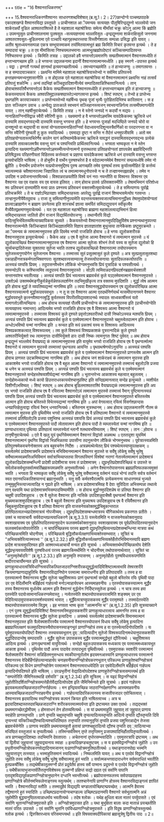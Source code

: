 +++
title = "16 वैश्वानराधिकरणम्"

+++
15.वैश्ववानराधिकरणंवैश्वानरः साधारणशब्दविशेषात् (ब्र.सू.1। 2। 27)छान्दोग्ये पञ्चमप्रपाठके एकादशखण्डे वैश्वानरविद्या प्रस्तूयते ॥ प्राचीनशाल आैपमन्यवः सत्ययज्ञः पौलुषिरिन्द्रद्युम्नो भाल्लवेयो जनः शार्करार्क्ष्यो वुडिल आश्वतराश्विस्ते है ते महाशाला महाश्रोत्रियाः समेत्य मीमाँसां चक्रुः कोऽनु आत्मा किं ब्रह्मेति ॥ उपमन्युसुतः प्राचीनशालनामा पुलषसुतः -सत्ययज्ञनामा भाल्लविसुतः -इन्द्रद्युम्नामा शार्कराक्षिसुतो जननामा अश्वतराश्वसुतः-बुडिलनामा एते पञ्चापि महागृहस्थारत्त्तया विस्तीर्णशालाः सम्पन्नाः प्रसिद्धा इति यावत् । अतीव श्रुताध्ययनसम्पन्ना एकत्र सम्भूयास्माकमं तर्यामितयात्मभूतं ब्रह्म किमिति विचारं कृतवन्त इत्यर्थः । ते ह सम्पादयां चक्रुः ॥ त एव मीमांसित्वा निश्चयमलभमानाः आत्मभूतब्रह्मोपदेष्टारं कञ्चित्सम्पादितवन्तः निश्चितवन्त इत्यर्थः । किमिति तत्राह । उद्दालको हवै भगवन्तोऽयमारुणिः सम्प्रतीममात्मानं वैश्वानरमध्येति तं हन्ताभ्यागच्छाम इति ॥ हे भगवन्त उद्दालकनामा इदानीं वैश्वानरमात्मानमध्येति । इक् स्मरणे -उपास्त इत्यर्थः । यद्वा । इण्गतौ गत्यर्था ज्ञानार्था इत्यवगच्छतीत्यर्थः । तमभ्यागच्छामेति ॥ तं हाभ्याजग्मुः ॥ तमागतवन्तः । स ह सम्पादयाञ्चकार । प्रक्ष्यन्ति मामिमे महाशाला महाश्रोत्रियास्तेभ्यो न सर्वमिव प्रतिपत्स्ये हन्ताहमन्यमभ्यनुशासानीति ॥ स होद्दालक एते महाशाला महाश्रोत्रिया मां वैश्वानरमात्मानं प्रक्ष्यन्ति नाहं तत्सर्वं प्रतिपत्तुं शकोन्मि । अन्यं तदभिज्ञं कञ्चिदुपादिशानीत्येवं सम्पादितवान्निश्चितवानित्यर्यः । तान् होवाचाश्वपतिर्वैभगवन्तोऽयं कैकेयः सम्प्रतीममात्मानं वैश्वानरमध्येति तं हन्ताभ्यागच्छाम इति तं हाभ्याजग्मुः ॥ केकयस्यापत्यं कैकयः अश्वपतिमुद्दालकषष्ठास्तेऽभ्यागतवन्त इत्यर्थः । शिष्टं स्पष्टम् ॥ तेभ्यो ह प्राप्तेभ्यः पृथगर्हाणि कारयाञ्चकार ॥ प्राप्तेभ्यस्तेभ्यो महर्षिभ्यः पृथक् पूजां भृत्यैः पुरोहितादिभिश्च कारितवान् । स ह प्रातः सञ्जिहान उवाच ॥ अन्येद्युः प्रातःकाले स्वभवनं सञ्जिहानस्त्यजन् स्वभवनान्निर्गत्य तत्समीपमागत्येति यावत् । तान् महर्षीनुवाचेत्यर्थः । किमिति तत्राह । न मे स्तेनो जनपदे न कदर्यो न मद्यपः । नानाहिताग्निर्नाविद्वान्न स्वैरी स्वैरिणी कुतः । यक्ष्यमाणो ह वै भगवन्तोऽहमस्मि यावदेकैकस्मा ऋुत्विजे धनं दास्यामि तावद्भगवद्भ्योे दास्यामि वसन्तु भगवन्त इति ॥ हे भगवन्तः पूजार्हा मदधिष्ठिते जनपदे चोरो वा दानशून्यो वा मद्यपायी वा सत्यां योग्यतायामनाहिताग्निर्वा वेदाध्ययनादिशून्यस्त्रैवर्णिको वा परदारगन्ता वा न सन्ति स्वैरिणी पुंश्चली तु कुतः स्यादित्यर्थः । एवमाद्या दुष्टा न सन्ति न तैर्दत्तं धनमुपजीवामि । अतो मम प्रतिग्रहयोग्यतास्त्यचिरेणैव कालेन यागं करिष्याम्येकैकस्मा ऋत्विजे यावद्धनं दास्यामितावद्भगवद्भ्यः प्रत्येकं दास्यामि तावत्कालमत्रैव वसन्तु यागं च पश्यन्त्विति प्रार्थितवानित्यर्थः । भगवता भाष्यकृता न मे स्तेन इत्यादिना यक्ष्यमाणोऽहंवैभगवन्तोऽहमस्मीत्यन्तेनात्मनो वृत्तस्थतया प्रतिग्रहयोग्यतां ज्ञापयन्नेव ब्रह्मविद्भिरपि प्रतिषिद्धस्य परिहरणीयतां विहितस्य कर्त्तव्यतां च प्रज्ञाप्य यावदेकैकस्मा ऋत्विजे धनं दास्यामि वसन्तु भगवन्त इत्यवोचदिति भाषितम् । ते होचुर्येन है वार्थेन पुरुषश्चरेत्तं है व वदेदात्मानमेवेमं वैश्वानरं सम्प्रत्यध्येषि तमेव नो ब्रूहीति ॥ येनार्थेन प्रयोजनेन यत्प्रयोजनमुद्दिश्य पुरुष आगच्छति तमेव पुरुषार्थं तस्य कुर्यात्समीहितं हि कर्त्तव्यं भवत्यस्माकं चवैश्वानरात्मा जिज्ञासितः त्वं च तमात्मानमधुनोपास्से न च ते तज्ज्ञानमपह्नवार्हम् । तमेव न उपदिश न प्रयोजनान्तरमित्यर्थः। विश्वान्नरान्नयतीति विश्वे यनं नराः नयन्तीति वा विश्वनरः विश्वनर एव वैश्वानरः रक्ष एव राक्षसः वय एव वायस इतिवत् । तान् होवाच प्रातर्वः प्रतिवक्तास्मीति ॥ तेषामभिमानं परिशोध्य श्वः प्रतिवचनं दास्यामीति मत्वा प्रातः प्रश्नस्य प्रतिवचनं वक्तास्मीत्युवाचेत्यर्थः । ते ह समित्पाणयः पूर्वाह्णे प्रतिचक्रमिरे ॥ ते च राज्ञोऽभिप्रायज्ञाः समिद्भारहस्ताः अपरेद्युः पूर्वाह्णे राजानं शिष्यभावमेत्योप गतवन्तः । तान्हानुपनीयैवैतदुवाच ॥ राजा तु समित्पाणीनुपयामेति वदन्तस्त्यक्तस्वजात्यभिमानानुद्वीक्ष्य तेषामुपदेशयोग्यतां ज्ञात्वाऽब्राह्मणेन न ब्राह्मण उपनेतव्य इति शास्त्रार्थं ज्ञात्वा समर्पितं समिदाद्युपायनं स्वीकृत्यैव मैत्र्यैवैतद्वक्षमाणमुवाचेत्यर्थः । यत एव महाशाला महाश्रोत्रिया ब्राह्मणा महाशालत्वाद्यभिमानं हित्वा समिद्भारहस्ता जातितो हीनं राजानं विद्यार्थितयोपजग्मुः । तथान्यैरपि विद्यो पादित्सुभिर्भवितव्यमित्याख्यापिकया सूच्यते । कैकयस्तेभ्यो वैश्वानरात्मानमुपदिदिक्षुर्विशेष प्रश्नान्यथानुपपत्त्या वैश्वानरात्मन्येतैः किञ्चिज्ज्ञातं किञ्चिदज्ञातमिति विज्ञाय ज्ञाताज्ञातांश बुभुत्सया तानेकैकशः प्रष्टुमुपक्रमते । आैपमन्यव कं त्वमात्मानमुपास्स इति दिवमेव भगवो राजन्निति होवाच ॥ हे भगवः द्युलोकशरीरकं वैश्वानरमुपास इत्युवाचेत्यर्थः । कैकेय आह ॥ एष वै सुतेजा आत्मा वैश्वानरो यं त्वमात्मान मुपास्से ॥ यं द्युलोकावच्छिन्नं वैश्वानरमात्मानमुपास्स एष वैश्वानर आत्मा सुतेजाः शोभनं तेजो यस्य स सुतेजा द्युलोको हि सूर्य्यचन्द्रादितेजसा युक्ततया सुतेजा भवति ततश्च द्युलोकावच्छिन्नो वैश्वानरात्मा तयोपास्यमानः सुतेजस्त्वगुणयोगेन सुतेजानाम वैश्वानरः ॥ तस्मात्तव सुतं प्रसुतमासुतं कुले दृश्यते ॥ अत्र सुतप्रसुतासुतशब्दा एकाहाहीनसत्रकर्मगताभिषवणपराः सुतशब्दवत्त्वसाम्यात्सु तेजस्त्वोपासनायाः सुतादिफलकत्वोपपत्तिः ॥ अत्स्यन्नं पश्यसि प्रियम् । तदुपासनवैभवेन लौकिकं भोग्यमनुभवसि प्रियं पुत्रादिकं च पश्यसीत्यर्थः । एवमन्योऽपि यः कश्चित्त्वमिव त्वदुपास्यं वैश्वानरमुपास्ते । सोऽपि त्वमिवान्नदनप्रियदर्शनब्रह्मवर्चसशाली सन्तानवांश्च भवतीत्याह । अत्त्यन्नं पश्यति प्रियं भवत्यस्य ब्रह्मवर्चसं कुले यऽएतमेवमात्मानं वैश्वानरमुपास्ते । उक्तोऽर्थः उक्तमर्थमङ्गीकुर्वन्नेकुर्वन्नेवफलदर्शनेन तदभिमुखीकृत्य तत्र वक्तव्य मुपदिशति । मूर्द्धा त्वेष आत्मन इति होवाच मूर्द्धा ते व्यपतिष्यद्यन्मां नागमिष्य इति ॥ त्वया वैश्वानरबुद्ध्योपास्यमान एष द्युलोकपरिच्छिन्न आत्मा वैश्वानरस्यात्मनो मूर्द्धारूपावयवभूतः । न तु स एव वैश्वानर आत्मा एतदर्थनिर्णयार्थं मत्समीपानागमने वैश्वानर मूर्द्धावयवभूते कृत्स्नवैश्वानरबुद्धिं कुर्वतस्तव विपरीतविद्यावशादनर्थः स्यादतः साध्वकार्षीस्त्वं यतो मामागतोऽसीत्यभिप्रायः । अथ होवाच सत्ययज्ञं पौलषिं प्राचीनयोग्य कं त्वमात्मानमुपास्स इति (प्राचीनयोग्येति सत्ययज्ञस्य नामान्तर) आदित्यमेव भगवो राजन्निति होवाच एष वै विश्वरूप आत्मा वैश्वानरो यं त्वमात्मानमुपास्से । तस्मात्तव विश्वरूपं कुले दृश्यते प्रवृत्तोऽश्वतरीरथो दासी निष्कोऽत्स्यन्न म्पश्यसि प्रियम् । अत्त्यन्नं पश्यति प्रियं भवत्यस्य ब्रह्मवर्चसं कुले य एतमेवमात्मानं वैश्वानरमुपास्ते चक्षुस्त्वेतदात्मन इति होवाच । अन्धोऽभविष्यो यन्मां नागमिष्य इति ॥ रूप्यत इति रूपं प्रकाश्यं यस्य स विश्वरूपः आदित्यस्य विश्वप्रकाशकत्वात् विश्वरूपत्वम् । तव कुले विश्वरूपं विश्वप्रकाशकं पुत्ररत्नादिकं कुले दृश्यते अश्वतरीभिर्युक्तो रथः त्वामनुगतः दासीभिर्युक्तो हारः दासी निष्कः त्वामनुगतः शिष्टं पूर्ववत् ॥ अथ होवाच इन्द्रद्युम्नं भाल्लवेयं वैयाघ्रपद्य कं त्वमात्मानमुपास्स इति वायुमेव भगवो राजन्निति होवाच एष वै पृथग्वर्त्मात्मा वैश्वानरो यं त्वमात्मान मुपास्से तस्मात्त्वां पृथग्वलय आयन्ति ॥ पृथग्रथश्रेणयोऽनुयन्ति ॥ अत्स्यन्नं पश्यसि प्रियम् । अत्त्यन्नं पश्यति प्रियं भवत्यस्य ब्रह्मवर्चसं कुले य एतमेवमात्मानं वैश्वानरमुपास्ते प्राणस्त्वेष आत्मन इति होवाच प्राणस्त उदक्रमिष्यद्यन्मा नागमिष्य इति । अथ होवाच जनं शार्कराक्ष्यं कं त्वमात्मान मुपास्स इति आकाशमेव भगवो राजन्निति होवाच एष वै बहुल आत्मा वैश्वानरो यं त्वमात्मानमुपास्से तस्मात्त्वं बहुलोऽसि प्रजया च धनेन च अत्स्यन्नं पश्यसि प्रियम् । अत्त्यन्नं पश्यति प्रियं भवत्यस्य ब्रह्मवर्चसं कुले य एतमेवमात्मानं वैश्वानरमुपास्ते सन्देहस्तेषव्यशीर्यद्यन्मां नागमिष्य इति ॥ भूतान्तरेभ्य आकाशस्य महत्वात् बहुलत्वम् । सन्देहोमध्यकायो मध्ये कायो हिउत्तराधरकाययोश्चानुप्रविष्ट इति सन्दिह्यमानत्वात् सन्देह इत्युच्यते । व्यशीर्यत विशीर्णोऽभविष्यत् । शिष्टं स्पष्टम् ॥ अथ होवाच बुडिलमाश्वतराश्विं वैयाघ्रपद्यकं त्वमात्मानमुपास्स इति अप एव भगवो राजन्निति होवाच एष वै रयिरात्मा वैश्वानरोऽयं त्वमात्मान मुपास्से तस्मात्त्वं रैमान् पुष्टिमानत्स्यन्नं पश्यसि प्रियम् अत्त्यन्नं पश्यति प्रियं भवत्यस्य ब्रह्मवर्चसं कुले य एतमेवमात्मानं वैश्वानरमुपास्ते बस्तिस्त्वेष आत्मान इति होवाच बस्तिस्ते विभेत्स्यद्यन्मां नागमिष्य इति ॥ अपां वेगवत्वात् रयित्वं विसर्गश्छान्दसः धनप्राप्तिहेतुत्वाद्वा रयित्वं रैमान् धनवानित्यर्थः। बस्तिनाम मूत्रस्थानम् । अथ होवाच उद्दालकमारुणिं गौतम कं त्वमात्मान मुपास्स इति पृथिवीमेव भगवो राजन्निति होवाच एष वै प्रतिष्ठात्मा वैश्वानरो यं त्वमात्मानमुपास्से तस्मात्त्वं प्रतिष्ठितोऽसि प्रजया पशुभिश्च अत्स्यन्नं पशयसि प्रियं अत्त्यन्नं पश्यति प्रियं भवत्यस्य ब्रह्मवर्चसं कुले य एतमेवमात्मानं वैश्वानरमुपास्ते पादौ त्वेतावात्मन इति होवाच पादौ ते व्यम्लास्येतां यन्मां नागमिष्य इति ॥ प्राण्याधारत्वात् पृथिव्याः प्रतिष्ठात्वं व्यम्लास्येतां म्लानौ श्लथावभविष्यताम् । शिष्टं स्पष्टम् । तान ्होवाच ॥ तानृषीनुवाचेत्यर्थः ॥ एते वै खलु यूयं पृथगिवेममात्मानं वैश्वानरं विद्वांसो अन्नमत्थ ॥ एततादृशा यूयमिमं वैश्वानरमात्मानं पृथगिव विद्वांसो भिन्नभिन्नतया उपासीना तदनुरूप्येण लौकिकं भोगमनुभवथ । पूर्वत्रात्स्यन्नमिति प्रतिपुरुषमेकवचनेनोक्तस्य अत्र बहुवचनेन निर्देशः । अत्रन्नमत्थेत्येतत् प्रियं पश्यथेत्यस्याप्युपलक्षकम् ॥ यस्त्वेतमेवं प्रादेशमात्रमभि प्रादेशमात्र मभिविमानमात्मानं वैश्वानर मुपास्ते स सर्वेषु लोकेषु सर्वेषु भूतेषु सर्वेष्वात्मस्वन्नमत्तिअभिविमानं सर्वात्राभिव्याप्ततया विगतपरिमाणं विश्वेषां नराणां नेतारमेतमात्मानं प्रादेशमात्रं द्युलोकादिप्रदेशसम्बन्धिनी प्रादेशी प्रादेशीमात्रा यस्य तं प्रादेशमात्रम् । द्युप्रभृतिप्रदेशपरिच्छिन्नं य उपास्ते स सर्वलोकसर्वभूतसर्वात्मवर्तिब्रह्मरूपमन्नमत्ति अनुभवतीत्यर्थः । अनेन वैश्वानरोपासनस्य ब्रह्मप्राप्तिफलकत्वमुक्तं भवति । भगवता हि भाष्यकृता सर्वेषु लोकेषु सर्वेषु भूतेषु सर्वेष्वात्मसु वर्तमानं यदन्नं भोग्यं तदत्ति सर्वत्र वर्तमानं स्वत एवानवधिकातिशयानन्दं ब्रह्मानुभवति । यत्तु सर्वैः कर्मवश्यैरात्मभिः प्रत्येकमनन्य साधारणमन्नं भुज्यते तन्मुमुक्षुभिस्त्याज्यत्वादिह न गृह्यते इति भाषितम् । अत्र प्रादेशमात्रमिवह वै देवाः सुविदिता अभिसम्पन्ना तथात्वे तान् वक्ष्यामि यथा प्रादेशमात्रमभिसम्पादयिष्यामीति । स होवाच मूर्द्धानमुपदिशन्नेष वा प्रतिष्ठा वैश्वानर इति चक्षुषी उपादिशन्नुवाच । एष वै सुतेजा वैश्वानर इति नासिके उपदिशन्नुवाचैषवै पृथग्वर्त्मा वैश्वानर इति मुख्यमाकाशमुपदिशन्नुवाच । एष वै बहुलो वैश्वानर इति मुख्याश्रय उपदिशन्नुवाच एष वै रयिर्वैश्वानर इति चिबुकमुपदिशन्नुवाच एष वै प्रतिष्ठा वैश्वानर इति वाजसनेयकोक्तमूर्द्धचिबुकान्तराल प्रतिष्ठितत्वलभ्यप्रादेशमात्रत्वं नोपजीव्यम् । द्युप्रभृतिप्रदेशसम्बन्धमात्रस्य यौगिकार्थस्य प्रकरणतः प्रतीतेः । उक्तं च व्यासाचार्यैः सर्ववेदान्तप्रत्ययाधिकरणे (ब्र.सू.3.3.1) यस्त्वेतमिति न वाजसनेयकोक्तानुवादः स्वशाखावाक्य एव पूर्वप्रतिपादितस्यानुवादेन फलसमर्पकोक्तानुवादः स्वशाखावाक्य एव पूर्वप्रतिपादितस्यानुवादेन फलसमर्पकत्वोपपत्तेरिति । न चापरिच्छिन्नस्य परस्य ब्रह्मणो द्युप्रभृतिपृथिव्यन्तप्रदेशसम्बन्धिन्या मात्रया कथं परिच्छिन्नत्वमिति चोदनीयम् । परिच्छिन्नत्वे बुद्धिसौकर्यलक्षणाभिव्यक्तेस्सम्भवात् । सूत्रितं च "अभिव्यक्तेरित्यास्मरथ्य '' (ब्र.सू.1.2.32.) इति बुद्धिसौकर्य्यलक्षणाभिव्यक्तेर्हेतोरभिविमानस्यापि ब्रह्मणः प्रादेश मात्रत्वमुपदिश्यत इति आश्मरथ्यआचार्यो मन्यत इति सूत्रार्थः । अभिव्यक्तार्थम्परिच्छिन्नत्वोप देशेति मूर्द्धप्रभृत्यवयवविशेषैः पुरुषविधत्वं परस्य ब्रह्मणःकिमर्थमिति न चोदनीयम् तथोपासनार्थत्वात् । सूत्रितं चा "अनुस्मृतेर्बादरिः'' (ब्र.सू.1.2.33.) इति अनुस्मृति रुपासनम् । अनुस्मृतेर्हेतोः पुरुषविधत्वरूपणमिति बादीरराचार्योमन्यत इति सूत्रार्थः । प्राणाहुत्याधारत्वत्रिविधाग्नित्वपरिकल्पितजाठराग्निशरीरकद्युमूर्द्धत्वादिविशिष्टात्मत्वभावि तेश्वरशरीरे क्रियमाणप्राणाद्याहुतिभिः वैश्वानरविद्यानिष्ठेन परमात्मा समाराधनीय इति प्रतिपादयति ॥ तस्य ह वा एतस्यात्मनो वैश्वानरस्य मूर्द्धैव सुतेजा चक्षुर्विश्वरूपः प्राणं पृथग्वर्त्मा सन्देहो बहुलो बस्तिरेव रयिः पृथिवी पादा उर एव वेदिर्लोमानि बर्हिर्हृदयं गार्हपत्यो मनोऽन्वाहार्यपचन आस्यमाहवनीयः ॥ एतस्योपासकस्यात्मनः मूर्द्धैव तस्य वैश्वानरस्य मूर्धात्वेष आत्मन इति वैश्वानरं मूर्द्धत्वेन निर्दिष्टस्सुतेजा इत्यर्थः । न चात्र तस्य हवा एतस्येति पदयोःसामानाधिकरण्यमेवास्तु । नत्वेतस्येति शब्दस्योपासकपरत्वमिति शङ्क्यम् उर एव वेदिरित्यादावुपासकपरामर्शस्यावश्यं भावात् । मूर्द्धैवेत्यत्राप्युपासकस्य मूर्द्धैव परामृश्यते । तस्मादेतस्येति शब्दस्योपासकपरत्वमेव सिद्धम् । इह भगवता भाष्य कृता "आत्मनन्ति च'' (ब्र.सू.1.2.35) इति सूत्रव्याख्याने । एनं पुरुष द्युमूर्द्धत्वादिविशिष्टं वैश्वानरमस्मिन्नुपासकशरीरे प्राणाहुत्याधारत्वाय आमनन्ति तस्य ह वा एतस्यात्मनो वैश्वानरस्य मूर्द्धैव सुतेजा इत्यादिना । अयमर्थः यस्त्वेतमेवं प्रादेशमात्रमभि विमानमात्मानं वैश्वानरमुपास्त इति त्रैलोक्यशरीरस्यैव परमात्मनो वैश्वानरस्योपासनं विधाय सर्वेषु लोकेषु इत्यादिना ब्रह्मप्राप्तिलक्षणं फलमुपदिश्यास्यैवोपासनस्याङ्गभूतं प्राणाग्निहोत्रं तस्य ह वा एतस्येत्यादिनोपदिशति । यः पूर्वमुपास्यतयोपदिष्टो वैश्वानरः तस्यावयवभूतान् दुव््यादित्यादीन् सुतेजो विश्वरूपादिनामधेयानुपासकशरीरे मूर्द्धादिपादान्तेषु सम्पादयति । मूर्द्धैव सुतेजा उपासकस्य मूर्द्धैव परमात्ममूर्द्धभूतं द्यौरित्यर्थः । चक्षुर्विश्वरूप आदित्य इत्यर्थः । प्राणःपृथग्वर्त्मा वायुरित्यर्थः । सन्देहो बहुलःउपासकस्य मध्यकाय एव परमात्ममध्यकायभूत आकाश इत्यर्थः । पृथिव्येव पादौ अस्य पादावेव तत्पादभूता पृथिवीत्यर्थः । एवमुपासकः स्वशरीरे परमात्मानं त्रैलोक्यशरीरं वैश्वानरं सन्निहितमनुसन्धाय स्वकीयान्युरोलोम हृदयमनआस्यानि प्राणहुत्याधारस्य परमात्मनो वैश्वानरस्य वेदिर्बर्हिर्गार्हपत्यान्वाहार्यप चनाहवनीयानग्निहोत्रोपकरणभूतान् परिकल्प्य प्राणाहुतेश्चाग्निहोत्रत्वं परिकल्प्य एवं विधेन प्राणाग्निहोत्रेण परमात्मानं वैश्वानरमाराधयेदिति उर एववेदिर्लोमानि बर्हिर्हृदयं गार्हपत्य इत्यादिनोपदिश्यते इति भाषितम् । उरःप्रभृतीनां वेद्यादित्वोपदेशश्च प्राणाहुतेरग्निहोत्रत्वसम्पत्त्यर्थ इति "सम्पत्तेरिति जैमिनिस्तथाहि दर्शयति'' (ब्र.सू.1.2.34) इति सूत्रितम् । स यइदं विद्वानग्निहोत्रं जुहोतीतिदर्शिताग्निहोत्रसम्पत्तेर्हेतोर्वेद्यादित्वोपदेश इति जैमिनिर्मन्यते इति सूत्रार्थः । हृदयं गार्हपत्यः हृदयकमलावच्छिन्नजाठराग्निर्गार्हपत्यः । मन इन्द्रियावच्छिन्न जाठराग्निर्दक्षणाग्निः आस्यमाहवनीयः आस्यावच्छिन्नजाठराग्निराहवनीय इत्यर्थः । गार्हपत्यादिपरिकल्पनस्य सजातीयजाठर एवोचितत्वात् । वैश्वानरस्य हृदयादिस्थ स्याग्निहोत्रत्रय कल्पनं क्रियत इति भाषितत्वाच्च । अत्र च हृदयादिशब्दास्तत्तदवच्छिन्नजाठराग्नि शरीरकपरमात्मपर्यन्ता इति द्रष्टव्यमत उक्त एवार्थः । तद्यद्भक्तं प्रथममागच्छेतद्धोमीयम् ॥ होमसाधनं तेन होतव्यमित्यर्थः । स यां प्रथमामाहुतिं जुहुयात् तां जुहुयात् प्राणाय स्वाहेति प्राणस्तृप्यति । प्राणे तृप्यति चक्षुस्तृप्यति चक्षुषि तृप्यत्यादित्यस्तृप्यति आदित्ये तृप्यति द्यौस्तृप्यति दिवि तृप्यन्त्यां यत्किञ्चिद्यौश्चादित्यश्चाधितिष्ठतः तत्तृप्यति तस्यानुतृप्तिं तृप्यति प्रजया पशुभिरन्नाद्येन तेजसा ब्रह्मवर्चसेनेति ॥ प्राणाय स्वाहेति प्रथमायामाहुतौ हुतायां प्राणश्चक्षुरादित्यो द्यौश्च तृप्यति दव््यादित्याभ्या मधिष्ठितं वस्तुजातं च तृप्यतीत्यर्थः । तस्मिन्सर्वस्मिन् तृप्ते तत्तृप्तिमनु प्रजापश्वादिभिर्होतापितृप्यतीत्यर्थः । अत्र प्राणचक्षुरादिशब्दाः तदभिमानि देवतापराः । अचेतनानां तृप्तेरसम्भवादिति । एवमुत्तरत्रापि द्रष्टव्यम् । अथ यां द्वितीयां जुहुयात्तां जुहुयाद्व्यानाय स्वाहा ॥ इत्यादिखण्डचतुष्टयम् ॥ स य इदमविद्वानग्निहोत्रं जुहोति ॥ उरः प्रभृतीनामग्निहोत्रोपकरणवेद्यादिनामजानन् यःप्राणाग्निहोत्रमनुतिष्ठतीत्यर्थः ॥ यथाङ्गारानपोह्य भस्मनि जुहुयात्तादृग् तत्स्यात् ॥ भस्माहुतिसमानं स्यादित्यर्थः । निष्फलमिति यावत् ॥ अथ य एतदेवं विद्वानग्निहोत्रं जुहोति तस्य सर्वेषु लोकेषु सर्वेषु भूतेषु सर्वेष्वात्मसु हुतं भवति ॥ सर्वात्मकभगवादाराधनेन सर्वमाराधितं भवतीति हुतप्रकर्षोक्तिः ॥ तद्यथेषीकातूलमग्नौ प्रोतं प्रदूयेतैवं हास्य सर्वे पाप्मानः प्रदूयन्ते य एतदेवं विद्वानग्निहोत्रं जुहोति ॥ यथैषीकायाभुजान्तर्वर्तित्ततृणविशेषस्य तुलमग्नौ प्रक्षिप्तं सद्यो दह्यत एवं सर्वाणि पापानि एतादृशविद्यापूर्वकप्राणाग्निहोत्रानुष्ठानेन दग्धानि भवन्तीत्यर्थः । ब्रह्मोपासनफलस्य सर्वपापप्रदाहस्य प्राणाग्निहोत्रे कीर्तनमभिफलेनाङ्गस्य स्तुत्यर्थम् । ततश्चानेनापि प्राणाग्नि होत्रस्य वैश्वानरविद्याङ्गत्वं ज्ञापितं भवति । वैश्वानरविद्यां स्तौति ॥ तस्मादुहैवं विद्यद्यपि चण्डालायोच्छिष्टम्प्रयच्छेत् । आत्मनि हैवास्य तद्वैश्वानरे हुतं स्यादिति ॥ उच्छिष्टप्रदानायोग्यचाण्डाल्य उच्छिष्टप्रदानमपि वैश्वानरे सर्वभूतात्मनि अन्नं जुहोमीति बुद्ध्यानुष्ठितत्वान्नाधर्माय भवतीत्यर्थः । तदेष श्लोकः । यथेह क्षुधिता बाला मातरं पर्य्युपासते । एवं सर्वाणि भूतान्यग्निहोत्रमुपासते इति । अग्निहोत्रमुपासत इति ॥ यथा बुभुक्षिता बालाः कदा मातान्नं प्रयच्छतीति मातरं परितः उपासते । एवं सर्वाणि भूतानि एवंविधप्राणाग्निहोत्रमुपासते । इति विदुषः प्राणाग्निहोत्रस्तुत्यर्थः श्लोक इत्यर्थः । द्विरुक्तिरध्याय परिसमाप्त्यर्था ॥ इति विषयवाक्यदीपिकायां ब्रह्मसूत्रेषु द्वितीयः पादः ॥ 2॥